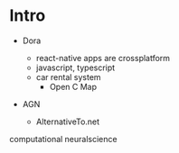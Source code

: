 # Intro

- Dora
  - react-native apps are crossplatform
  - javascript, typescript
  - car rental system
    - Open C Map

- AGN
  - AlternativeTo.net

computational neuralscience
